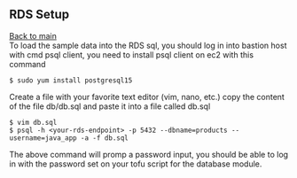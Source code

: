 ## RDS Setup
[Back to main](../README.md)  
To load the sample data into the RDS sql, you should log in into bastion host with cmd psql client, you need to install psql client on ec2 with this command

```shell
$ sudo yum install postgresql15
```

Create a file with your favorite text editor (vim, nano, etc.) copy the content of the file db/db.sql and paste it into a file called db.sql

```shell
$ vim db.sql
$ psql -h <your-rds-endpoint> -p 5432 --dbname=products --username=java_app -a -f db.sql
```
The above command will promp a password input, you should be able to log in with the password set on your tofu script for the database module.